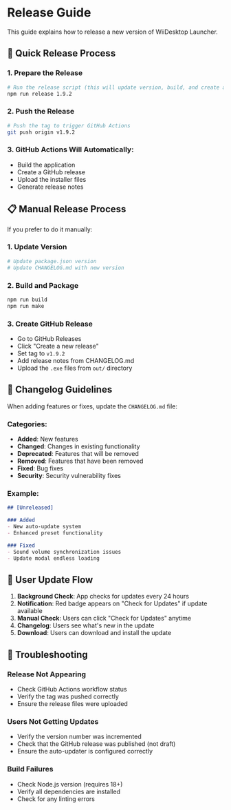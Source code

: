 # Release Guide

This guide explains how to release a new version of WiiDesktop Launcher.

## 🚀 Quick Release Process

### 1. Prepare the Release
```bash
# Run the release script (this will update version, build, and create a tag)
npm run release 1.9.2
```

### 2. Push the Release
```bash
# Push the tag to trigger GitHub Actions
git push origin v1.9.2
```

### 3. GitHub Actions Will Automatically:
- Build the application
- Create a GitHub release
- Upload the installer files
- Generate release notes

## 📋 Manual Release Process

If you prefer to do it manually:

### 1. Update Version
```bash
# Update package.json version
# Update CHANGELOG.md with new version
```

### 2. Build and Package
```bash
npm run build
npm run make
```

### 3. Create GitHub Release
- Go to GitHub Releases
- Click "Create a new release"
- Set tag to `v1.9.2`
- Add release notes from CHANGELOG.md
- Upload the `.exe` files from `out/` directory

## 📝 Changelog Guidelines

When adding features or fixes, update the `CHANGELOG.md` file:

### Categories:
- **Added**: New features
- **Changed**: Changes in existing functionality
- **Deprecated**: Features that will be removed
- **Removed**: Features that have been removed
- **Fixed**: Bug fixes
- **Security**: Security vulnerability fixes

### Example:
```markdown
## [Unreleased]

### Added
- New auto-update system
- Enhanced preset functionality

### Fixed
- Sound volume synchronization issues
- Update modal endless loading
```

## 🔄 User Update Flow

1. **Background Check**: App checks for updates every 24 hours
2. **Notification**: Red badge appears on "Check for Updates" if update available
3. **Manual Check**: Users can click "Check for Updates" anytime
4. **Changelog**: Users see what's new in the update
5. **Download**: Users can download and install the update

## 🐛 Troubleshooting

### Release Not Appearing
- Check GitHub Actions workflow status
- Verify the tag was pushed correctly
- Ensure the release files were uploaded

### Users Not Getting Updates
- Verify the version number was incremented
- Check that the GitHub release was published (not draft)
- Ensure the auto-updater is configured correctly

### Build Failures
- Check Node.js version (requires 18+)
- Verify all dependencies are installed
- Check for any linting errors 